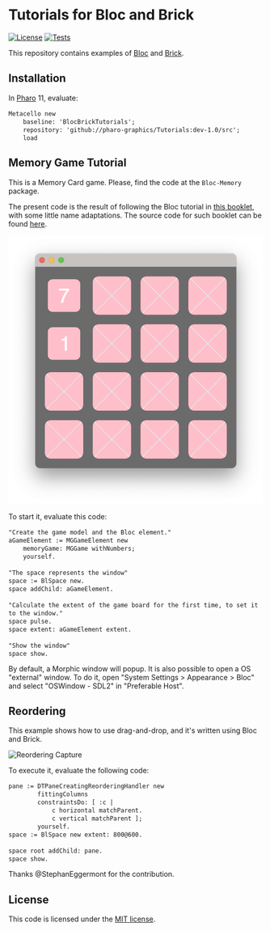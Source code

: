 # Tutorials for Bloc and Brick

[![License](https://img.shields.io/github/license/pharo-graphics/Tutorials.svg)](./LICENSE)
[![Tests](https://github.com/pharo-graphics/Tutorials/actions/workflows/test.yml/badge.svg)](https://github.com/pharo-graphics/Tutorials/actions/workflows/test.yml)

This repository contains examples of [Bloc](https://github.com/pharo-graphics/Bloc) and [Brick](https://github.com/pharo-graphics/Brick).


## Installation

In [Pharo](https://pharo.org/download) 11, evaluate:

```smalltalk
Metacello new
    baseline: 'BlocBrickTutorials';
    repository: 'github://pharo-graphics/Tutorials:dev-1.0/src';
    load
```


## Memory Game Tutorial

This is a Memory Card game.
Please, find the code at the `Bloc-Memory` package.

The present code is the result of following the Bloc tutorial in [this booklet](https://files.pharo.org/books-pdfs/booklet-Bloc/2017-11-09-memorygame.pdf), with some little name adaptations.
The source code for such booklet can be found [here](https://github.com/SquareBracketAssociates/Booklet-BuildingMemoryGameWithBloc).


![Window](OSWindow.png)


To start it, evaluate this code:

```smalltalk
"Create the game model and the Bloc element."
aGameElement := MGGameElement new
	memoryGame: MGGame withNumbers;
	yourself.

"The space represents the window"
space := BlSpace new.
space addChild: aGameElement. 

"Calculate the extent of the game board for the first time, to set it to the window."
space pulse.
space extent: aGameElement extent.

"Show the window"
space show. 
```

By default, a Morphic window will popup. It is also possible to open a OS "external" window. To do it, open "System Settings > Appearance > Bloc" and select "OSWindow - SDL2" in "Preferable Host".


## Reordering

This example shows how to use drag-and-drop, and it's written using Bloc and Brick.

![Reordering Capture](https://cdn.discordapp.com/attachments/375240886319316994/917496462777135174/unknown.png)

To execute it, evaluate the following code:

```smalltalk
pane := DTPaneCreatingReorderingHandler new 
        fittingColumns   
        constraintsDo: [ :c | 
            c horizontal matchParent.
            c vertical matchParent ];
        yourself.
space := BlSpace new extent: 800@600.

space root addChild: pane.
space show.
```

Thanks @StephanEggermont for the contribution.


## License

This code is licensed under the [MIT license](./LICENSE).
